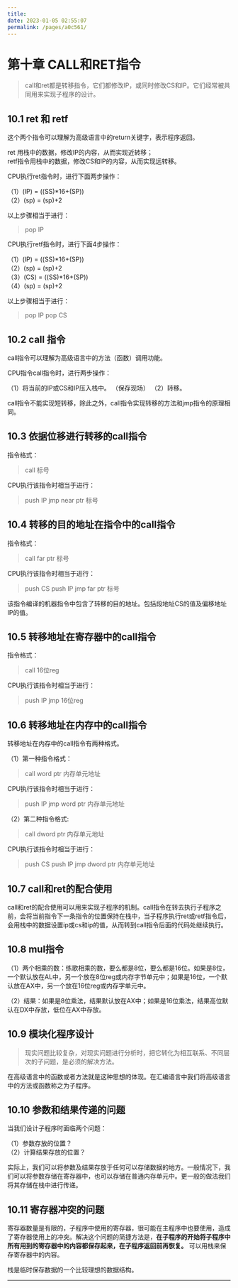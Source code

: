 ```yaml
---
title: 
date: 2023-01-05 02:55:07
permalink: /pages/a0c561/
---
```

# **第十章 CALL和RET指令**
> call和ret都是转移指令，它们都修改IP，或同时修改CS和IP。它们经常被共同用来实现子程序的设计。

## **10.1 ret 和 retf**

这个两个指令可以理解为高级语言中的return关键字，表示程序返回。

ret 用栈中的数据，修改IP的内容，从而实现近转移；  
retf指令用栈中的数据，修改CS和IP的内容，从而实现远转移。

CPU执行ret指令时，进行下面两步操作：  

（1）(IP) = ((SS)\*16+(SP))  
（2）(sp) = (sp)+2  

以上步骤相当于进行：

> pop IP


CPU执行retf指令时，进行下面4步操作：

（1）(IP) = ((SS)\*16+(SP))  
（2）(sp) = (sp)+2  
（3）(CS) = ((SS)\*16+(SP))    
（4）(sp) = (sp)+2   

以上步骤相当于进行：

>pop IP
>pop CS

## **10.2 call 指令**

call指令可以理解为高级语言中的方法（函数）调用功能。

CPU指令call指令时，进行两步操作：

（1）将当前的IP或CS和IP压入栈中。  （保存现场）
（2）转移。

call指令不能实现短转移，除此之外，call指令实现转移的方法和jmp指令的原理相同。

## **10.3 依据位移进行转移的call指令**

指令格式：

> call 标号

CPU执行该指令时相当于进行：

> push IP
> jmp near ptr 标号

## **10.4 转移的目的地址在指令中的call指令**

指令格式：

> call far ptr 标号

CPU执行该指令时相当于进行：

> push CS
> push IP
> jmp far ptr 标号

该指令编译的机器指令中包含了转移的目的地址。包括段地址CS的值及偏移地址IP的值。

## **10.5 转移地址在寄存器中的call指令**

指令格式：

> call 16位reg

CPU执行该指令时相当于进行：

>push IP
>jmp 16位reg

## **10.6 转移地址在内存中的call指令**

转移地址在内存中的call指令有两种格式。

（1）第一种指令格式：

>call word ptr 内存单元地址

CPU执行该指令时相当于进行：

>push IP
>jmp word ptr 内存单元地址

（2）第二种指令格式:

>call dword ptr 内存单元地址

CPU执行该指令时相当于进行：

>push CS
>push IP
>jmp dword ptr 内存单元地址

## **10.7 call和ret的配合使用**

call和ret的配合使用可以用来实现子程序的机制。call指令在转去执行子程序之前，会将当前指令下一条指令的位置保持在栈中，当子程序执行ret或retf指令后，会用栈中的数据设置ip或cs和ip的值，从而转到call指令后面的代码处继续执行。

## **10.8 mul指令**

（1）两个相乘的数：练歌相乘的数，要么都是8位，要么都是16位。如果是8位，一个默认放在AL中，另一个放在8位reg或内存字节单元中；如果是16位，一个默认放在AX中，另一个放在16位reg或内存字单元中。

（2）结果：如果是8位乘法，结果默认放在AX中；如果是16位乘法，结果高位默认在DX中存放，低位在AX中存放。

## **10.9 模块化程序设计**

>现实问题比较复杂，对现实问题进行分析时，把它转化为相互联系、不同层次的子问题，是必须的解决方法。

在高级语言中的函数或者方法就是这种思想的体现。在汇编语言中我们将高级语言中的方法或函数称之为子程序。

## **10.10 参数和结果传递的问题**

当我们设计子程序时面临两个问题：

（1）参数存放的位置？  
（2）计算结果存放的位置？  

实际上，我们可以将参数及结果存放于任何可以存储数据的地方。一般情况下，我们可以将参数存储在寄存器中，也可以存储在普通内存单元中。更一般的做法我们将其存储在栈中进行传递。

## **10.11 寄存器冲突的问题**

寄存器数量是有限的，子程序中使用的寄存器，很可能在主程序中也要使用，造成了寄存器使用上的冲突。解决这个问题的简捷方法是，**在子程序的开始将子程序中所有用到的寄存器中的内容都保存起来，在子程序返回前再恢复。** 可以用栈来保存寄存器中的内容。

栈是临时保存数据的一个比较理想的数据结构。


---

